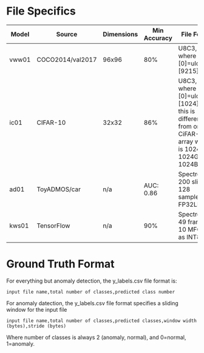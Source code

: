 # File Specifics

| Model | Source            | Dimensions  | Min Accuracy  | File Format                                  | # Stimuli |
| ----- | --------          | ----------  | ------------- | ----------------------                       | --------- |
| vww01 | COCO2014/val2017  | 96x96       | 80%           | U8C3, RGB, where [0]=ulc and [9215]=lrc      | 500 true, 500 false|
| ic01  | CIFAR-10          | 32x32       | 86%           | U8C3, RGB, where [0]=ulc and [1024]=lrc; this is different from original CiFAR-10 array which is 1024R, 1024G, 1024B | 250, 10 classes |
| ad01  | ToyADMOS/car      | n/a         | AUC: 0.86     | Spectrogram, 200 slices, 128 samples, FP32LE | 108 anomaly, 140 normal |
| kws01 | TensorFlow        | n/a         | 90%           | Spectrogram, 49 frames x 10 MFCCs as INT8    | 1000, 12 classes |

# Ground Truth Format

For everything but anomaly detection, the y_labels.csv file format is:

```
input file name,total number of classes,predicted class number
```

For anomaly datection, the y_labels.csv file format specifies a sliding window for the input file

```
input file name,total number of classes,predicted classes,window width (bytes),stride (bytes)
```

Where number of classes is always 2 (anomaly, normal), and 0=normal, 1=anomaly.

